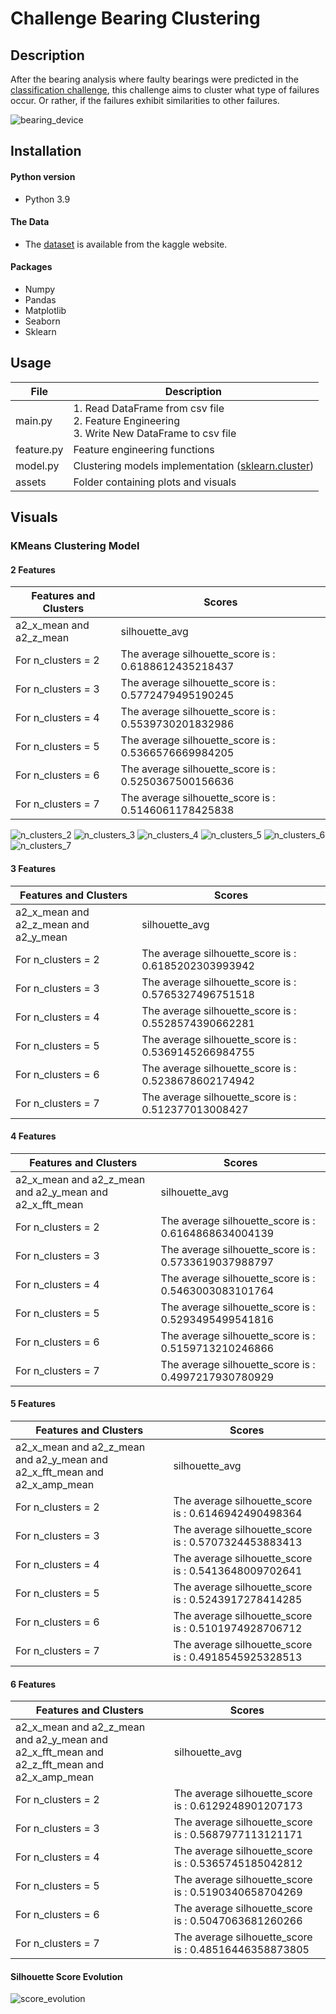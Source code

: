 # Challenge Bearing Clustering

## Description

After the bearing analysis where faulty bearings were predicted in the [classification challenge](https://github.com/Roldan87/challenge-classification.git), this challenge aims to cluster what type of failures occur. Or rather, if the failures exhibit similarities to other failures.

![bearing_device](assets/bearing_test_machine.jpg)


## Installation

#### Python version

* Python 3.9

#### The Data

* The [dataset](https://www.kaggle.com/isaienkov/bearing-classification?select=bearing_signals.csv) is available from the kaggle website.

#### Packages

* Numpy
* Pandas
* Matplotlib
* Seaborn
* Sklearn

## Usage

| File    | Description             |
|---------|-------------------------|
| main.py | 1. Read DataFrame from csv file<br>2. Feature Engineering<br/>3. Write New DataFrame to csv file |
| feature.py | Feature engineering functions |
| model.py| Clustering models implementation ([sklearn.cluster](https://scikit-learn.org/stable/modules/classes.html#module-sklearn.cluster)) |
| assets | Folder containing plots and visuals |

## Visuals

### KMeans Clustering Model
#### 2 Features

| Features and Clusters   | Scores                                               |
|-------------------------|------------------------------------------------------|
| a2_x_mean and a2_z_mean |  silhouette_avg                                      |
| For n_clusters = 2      | The average silhouette_score is : 0.6188612435218437 |
| For n_clusters = 3      | The average silhouette_score is : 0.5772479495190245 |
| For n_clusters = 4      | The average silhouette_score is : 0.5539730201832986 |
| For n_clusters = 5      | The average silhouette_score is : 0.5366576669984205 |
| For n_clusters = 6      | The average silhouette_score is : 0.5250367500156636 |
| For n_clusters = 7      | The average silhouette_score is : 0.5146061178425838 |


![n_clusters_2](assets/feat_2_clust_2.png)
![n_clusters_3](assets/feat_2_clust_3.png)
![n_clusters_4](assets/feat_2_clust_4.png)
![n_clusters_5](assets/feat_2_clust_5.png)
![n_clusters_6](assets/feat_2_clust_6.png)
![n_clusters_7](assets/feat_2_clust_7.png)

#### 3 Features

| Features and Clusters                 | Scores                                               |
|---------------------------------------|------------------------------------------------------|
| a2_x_mean and a2_z_mean and a2_y_mean | silhouette_avg                                       |
| For n_clusters = 2                    | The average silhouette_score is : 0.6185202303993942 |
| For n_clusters = 3                    | The average silhouette_score is : 0.5765327496751518 |
| For n_clusters = 4                    | The average silhouette_score is : 0.5528574390662281 |
| For n_clusters = 5                    | The average silhouette_score is : 0.5369145266984755 |
| For n_clusters = 6                    | The average silhouette_score is : 0.5238678602174942 |
| For n_clusters = 7                    | The average silhouette_score is : 0.512377013008427  |


#### 4 Features

| Features and Clusters                 | Scores                                               |
|---------------------------------------|------------------------------------------------------|
| a2_x_mean and a2_z_mean and a2_y_mean and a2_x_fft_mean | silhouette_avg                                       |
| For n_clusters = 2                    | The average silhouette_score is : 0.6164868634004139 |
| For n_clusters = 3                    | The average silhouette_score is : 0.5733619037988797 |
| For n_clusters = 4                    | The average silhouette_score is : 0.5463003083101764 |
| For n_clusters = 5                    | The average silhouette_score is : 0.5293495499541816 |
| For n_clusters = 6                    | The average silhouette_score is : 0.5159713210246866 |
| For n_clusters = 7                    | The average silhouette_score is : 0.4997217930780929 |


#### 5 Features

| Features and Clusters                 | Scores                                               |
|---------------------------------------|------------------------------------------------------|
| a2_x_mean and a2_z_mean and a2_y_mean and a2_x_fft_mean and a2_x_amp_mean| silhouette_avg                                       |
| For n_clusters = 2                    | The average silhouette_score is : 0.6146942490498364 |
| For n_clusters = 3                    | The average silhouette_score is : 0.5707324453883413 |
| For n_clusters = 4                    | The average silhouette_score is : 0.5413648009702641 |
| For n_clusters = 5                    | The average silhouette_score is : 0.5243917278414285 |
| For n_clusters = 6                    | The average silhouette_score is : 0.5101974928706712 |
| For n_clusters = 7                    | The average silhouette_score is : 0.4918545925328513 |


#### 6 Features

| Features and Clusters                 | Scores                                               |
|---------------------------------------|------------------------------------------------------|
| a2_x_mean and a2_z_mean and a2_y_mean and a2_x_fft_mean and a2_z_fft_mean and a2_x_amp_mean| silhouette_avg                                       |
| For n_clusters = 2                    | The average silhouette_score is : 0.6129248901207173 |
| For n_clusters = 3                    | The average silhouette_score is : 0.5687977113121171 |
| For n_clusters = 4                    | The average silhouette_score is : 0.5365745185042812 |
| For n_clusters = 5                    | The average silhouette_score is : 0.5190340658704269 |
| For n_clusters = 6                    | The average silhouette_score is : 0.5047063681260266 |
| For n_clusters = 7                    | The average silhouette_score is : 0.48516446358873805 |


#### Silhouette Score Evolution

![score_evolution](assets/score_evolution.png)


